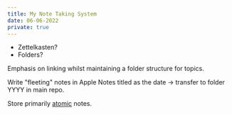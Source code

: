 ```yaml
---
title: My Note Taking System
date: 06-06-2022
private: true
---
```


- Zettelkasten?
- Folders?

Emphasis on linking whilst maintaining a folder structure for topics.

Write "fleeting" notes in Apple Notes titled as the date -> transfer to folder YYYY in main repo.

Store primarily [atomic](https://neuron.zettel.page/atomic) notes.
